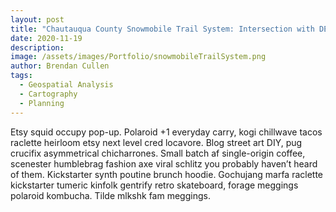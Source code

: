 ```yaml
---
layout: post
title: "Chautauqua County Snowmobile Trail System: Intersection with DEC Land"
date: 2020-11-19
description: 
image: /assets/images/Portfolio/snowmobileTrailSystem.png
author: Brendan Cullen
tags:
  - Geospatial Analysis
  - Cartography
  - Planning
---
```


Etsy squid occupy pop-up. Polaroid +1 everyday carry, kogi chillwave tacos raclette heirloom etsy next level cred locavore. Blog street art DIY, pug crucifix asymmetrical chicharrones. Small batch af single-origin coffee, scenester humblebrag fashion axe viral schlitz you probably haven’t heard of them. Kickstarter synth poutine brunch hoodie. Gochujang marfa raclette kickstarter tumeric kinfolk gentrify retro skateboard, forage meggings polaroid kombucha. Tilde mlkshk fam meggings.